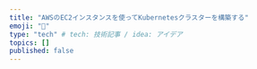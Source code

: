 ```yaml
---
title: "AWSのEC2インスタンスを使ってKubernetesクラスターを構築する"
emoji: "🎉"
type: "tech" # tech: 技術記事 / idea: アイデア
topics: []
published: false
---
```

